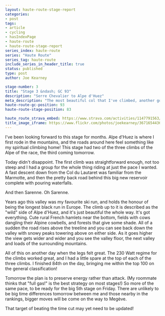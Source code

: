 ```yaml
---
layout: haute-route-stage-report
categories:
- post
tags:
- article
- cycling
- hasIndexPage
- haute-route
- haute-route-stage-report
series_index: haute-route
series: "Haute Route"
series_tag: haute-route
include_series_in_header_title: true
status: published
type: post
author: Joe Kearney

stage-number: 3
title: "Stage 3 &ndash; GC 93"
description: "Serre Chevalier to Alpe d'Huez"
meta_description: "The most beautiful col that I've climbed, another good day pacing, and a finish to take me into the top 100 overall!"
haute-route-gc-position: 93
haute-route-stage-position: 83

haute_route_strava_embed: https://www.strava.com/activities/1147791563/embed/fd770b9aedd4456bf6675c22a1811e8c7675e750
title_image_iframe: https://www.flickr.com/photos/joekearney/36716544366/in/album-72157687765853505/player/
---
```


I've been looking forward to this stage for months. Alpe d'Huez is where I first rode in the mountains, and the roads around here feel something like my spiritual climbing home! This stage had two of the three climbs of the Alpe of the race, the third coming tomorrow.

Today didn't disappoint. The first climb was straightforward enough, not too steep and I had a group for the whole thing riding at just the pace I wanted. A fast descent down from the Col du Lautaret was familiar from the Marmotte, and then the pretty back road behind this big new reservoir complete with pouring waterfalls.

And then Sarenne. Oh Sarenne.

Years ago this valley was my favourite ski run, and holds the honour of being the longest black run in Europe. The climb up to it is described as the "wild" side of Alpe d'Huez, and it's just beautiful the whole way. It's got everything. Cute rural French hamlets near the bottom, fields with cows dangling their Alpine cowbells, and forests that give some shade. All of a sudden the road rises above the treeline and you can see back down the valley with snowy peaks towering above on either side. As it goes higher the view gets wider and wider and you see the valley floor, the next valley and loads of the surrounding mountains.

All of this on another day when the legs felt great. The 230 Watt regime for the climbs worked great, and I had a little spare at the top of each of the three climbs. I finished 84th on the day, bringing me within the top 100 on the general classification!

Tomorrow the plan is to preserve energy rather than attack. (My roommate thinks that "full gas!" is the best strategy on most stages!) So more of the same pace, to be ready for the big 5th stage on Friday. There are unlikely to be big time differences tomorrow between me and those nearby in the rankings, bigger moves will be come on the way to Megève.

That target of beating the time cut may yet need to be updated!
